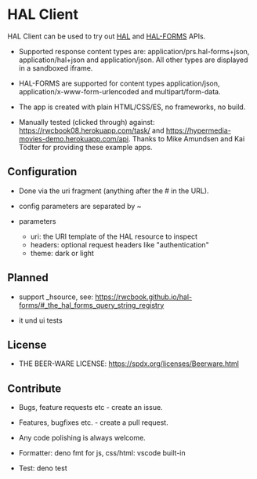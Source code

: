 # HAL Client

HAL Client can be used to try out [HAL](https://stateless.group/hal_specification.html) and [HAL-FORMS](https://rwcbook.github.io/hal-forms/) APIs.

- Supported response content types are: application/prs.hal-forms+json,
  application/hal+json and application/json. All other types are displayed in a
  sandboxed iframe.

- HAL-FORMS are supported for content types application/json,
  application/x-www-form-urlencoded and multipart/form-data.

- The app is created with plain HTML/CSS/ES, no frameworks, no build.

- Manually tested (clicked through) against:
  <https://rwcbook08.herokuapp.com/task/> and
  <https://hypermedia-movies-demo.herokuapp.com/api>. Thanks to Mike Amundsen
  and Kai Tödter for providing these example apps.

## Configuration

- Done via the uri fragment (anything after the # in the URL).

- config parameters are separated by ~

- parameters
  - uri: the URI template of the HAL resource to inspect
  - headers: optional request headers like "authentication"
  - theme: dark or light

## Planned

- support _hsource, see:
  <https://rwcbook.github.io/hal-forms/#_the_hal_forms_query_string_registry>

- it und ui tests

## License

- THE BEER-WARE LICENSE: <https://spdx.org/licenses/Beerware.html>

## Contribute

- Bugs, feature requests etc - create an issue.

- Features, bugfixes etc. - create a pull request.

- Any code polishing is always welcome.

- Formatter: deno fmt for js, css/html: vscode built-in

- Test: deno test
